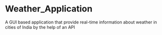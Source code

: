 # Weather_Application
A GUI based application that provide real-time information about weather in cities of India by the help of an API 
